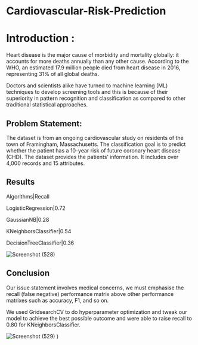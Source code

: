 # Cardiovascular-Risk-Prediction



# Introduction : 

Heart disease is the major cause of morbidity and mortality globally: it accounts for more deaths annually than any other cause. According to the WHO, an estimated 17.9 million people died from heart disease in 2016, representing 31% of all global deaths.

Doctors and scientists alike have turned to machine learning (ML) techniques to develop screening tools and this is because of their superiority in pattern recognition and classification as compared to other traditional statistical approaches.


## Problem Statement:

The dataset is from an ongoing cardiovascular study on
 residents of the town of Framingham, Massachusetts.
  The classification goal is to predict whether the
   patient has a 10-year risk of future coronary heart 
   disease (CHD). The dataset provides the patients’ 
   information. It includes over 4,000 records and 15
    attributes.



## Results

Algorithms|Recall

LogisticRegression|0.72

GaussianNB|0.28

KNeighborsClassifier|0.54

DecisionTreeClassifier|0.36



![Screenshot (528)](https://user-images.githubusercontent.com/48415899/154743096-f8e2c0c0-d78f-4bb0-b890-b86d103f907f.png)


## Conclusion
Our issue statement involves medical concerns, we must emphasise the recall (false negative) performance matrix above other performance matrixes such as accuracy, F1, and so on.

We used GridsearchCV to do hyperparameter optimization and tweak our model to achieve the best possible outcome and were able to raise recall to 0.80 for KNeighborsClassifier.

![Screenshot (529)](https://user-images.githubusercontent.com/48415899/154746523-044b7945-506f-40ca-a8de-359bddc4b8f1.png)
)
